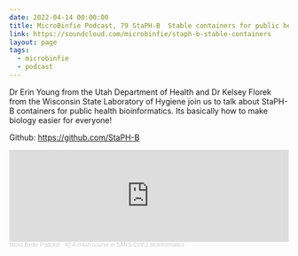 ```yaml
---
date: 2022-04-14 00:00:00
title: MicroBinfie Podcast, 79 StaPH-B  Stable containers for public health bioinformatics
link: https://soundcloud.com/microbinfie/staph-b-stable-containers
layout: page
tags:
  - microbinfie
  - podcast
---
```


Dr Erin Young from the Utah Department of Health and Dr Kelsey Florek
from the Wisconsin State Laboratory of Hygiene join us to talk about
StaPH-B containers for public health bioinformatics. Its basically how
to make biology easier for everyone!

Github: https://github.com/StaPH-B

<iframe width="100%" height="166" scrolling="no" frameborder="no" allow="autoplay" src="https://w.soundcloud.com/player/?url=https%3A//api.soundcloud.com/tracks/1232844328&color=%23ff5500&auto_play=false&hide_related=false&show_comments=true&show_user=true&show_reposts=false&show_teaser=false"></iframe><div style="font-size: 10px; color: #cccccc;line-break: anywhere;word-break: normal;overflow: hidden;white-space: nowrap;text-overflow: ellipsis; font-family: Interstate,Lucida Grande,Lucida Sans Unicode,Lucida Sans,Garuda,Verdana,Tahoma,sans-serif;font-weight: 100;"><a href="https://soundcloud.com/microbinfie" title="Micro Binfie Podcast" target="_blank" style="color: #cccccc; text-decoration: none;">Micro Binfie Podcast</a> · <a href="https://soundcloud.com/microbinfie/40-a-crash-course-in-sars-cov-2-bioinformatics" title="79 StaPH-B  Stable containers for public health bioinformatics" target="_blank" style="color: #cccccc; text-decoration: none;">40 A crash course in SARS-CoV-2 bioinformatics</a></div>
